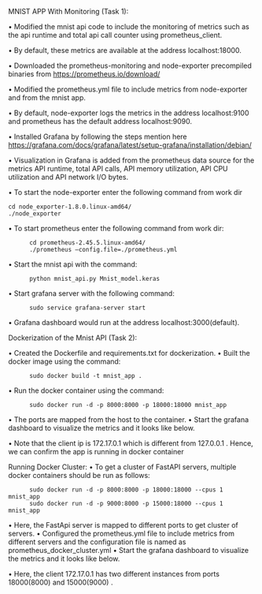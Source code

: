 MNIST APP With Monitoring (Task 1):

• Modified the mnist api code to include the monitoring of metrics such as the api runtime and total api call counter using prometheus_client.

• By default, these metrics are available at the address localhost:18000.

• Downloaded the prometheus-monitoring and node-exporter precompiled binaries from https://prometheus.io/download/ 

• Modified the prometheus.yml file to include metrics from node-exporter and from the mnist app.

• By default, node-exporter logs the metrics in the address  localhost:9100 and prometheus has the default address localhost:9090.

• Installed Grafana by following the steps mention here https://grafana.com/docs/grafana/latest/setup-grafana/installation/debian/ 

• Visualization in Grafana is added from the prometheus data source for the metrics API runtime, total API calls, API memory utilization, API CPU utilization and API network I/O bytes.

• To start the node-exporter enter the following command from work dir

	cd node_exporter-1.8.0.linux-amd64/ 
	./node_exporter
          
• To start prometheus enter the following command from work dir:

          cd prometheus-2.45.5.linux-amd64/
          ./prometheus –config.file=./prometheus.yml

• Start the mnist api with the command:

          python mnist_api.py Mnist_model.keras

• Start grafana server with the following command:

          sudo service grafana-server start

• Grafana dashboard would run at the address localhost:3000(default).


Dockerization of the Mnist API (Task 2):

• Created the Dockerfile and requirements.txt for dockerization.
• Built the docker image using the command:

          sudo docker build -t mnist_app .
          
• Run the docker container using the command:

          sudo docker run -d -p 8000:8000 -p 18000:18000 mnist_app

• The ports are mapped from the host to the container.
• Start the grafana dashboard to visualize the metrics and it looks like below.

• Note that the client ip is 172.17.0.1 which is different from 127.0.0.1 . Hence, we can confirm the app is running in docker container

Running Docker Cluster:
• To get a cluster of FastAPI servers, multiple docker containers should be run as follows:

          sudo docker run -d -p 8000:8000 -p 18000:18000 --cpus 1 mnist_app
          sudo docker run -d -p 9000:8000 -p 15000:18000 --cpus 1 mnist_app
• Here, the FastApi server is mapped to different ports to get cluster of servers.
• Configured the prometheus.yml file to include metrics from different servers and the configuration file is named as prometheus_docker_cluster.yml
• Start the grafana dashboard to visualize the metrics and it looks like below.

• Here, the client 172.17.0.1 has two different instances from ports 18000(8000) and 15000(9000) . 
